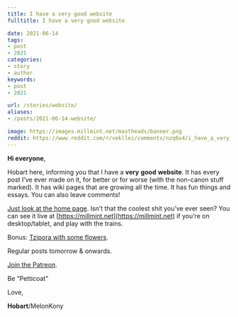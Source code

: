 ```yaml
---
title: I have a very good website
fulltitle: I have a very good website

date: 2021-06-14
tags:
- post
- 2021
categories:
- story
- author
keywords:
- post
- 2021

url: /stories/website/
aliases:
- /posts/2021-06-14-website/

image: https://images.millmint.net/mastheads/banner.png
reddit: https://www.reddit.com/r/vekllei/comments/nzq6x4/i_have_a_very_good_website/
---
```


**Hi everyone**,

Hobart here, informing you that I have a **very** **good** **website**. It has every post I’ve ever made on it, for better or for worse (with the non-canon stuff marked). It has wiki pages that are growing all the time. It has fun things and essays. You can also leave comments!

[Just look at the home page](https://imgur.com/a/BA0nNV6). Isn’t that the coolest shit you’ve ever seen? You can see it live at [https://millmint.net](https://millmint.net) if you’re on desktop/tablet, and play with the trains.

Bonus: [Tzipora with some flowers](https://imgur.com/a/P9j0nS3).

Regular posts tomorrow & onwards.

[Join the Patreon](https://www.patreon.com/vekllei).

Be “Petticoat”

Love,

**Hobart**/MelonKony
